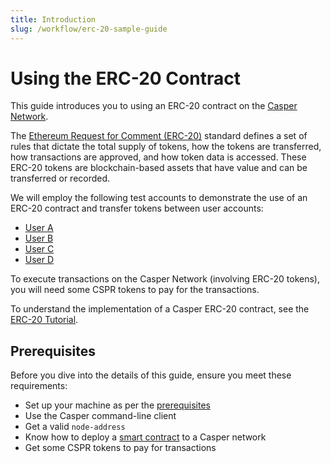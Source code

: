 ```yaml
---
title: Introduction
slug: /workflow/erc-20-sample-guide
---
```


# Using the ERC-20 Contract

This guide introduces you to using an ERC-20 contract on the [Casper Network](https://cspr.live/).

The [Ethereum Request for Comment (ERC-20)](https://eips.ethereum.org/EIPS/eip-20#specification) standard defines a set of rules that dictate the total supply of tokens, how the tokens are transferred, how transactions are approved, and how token data is accessed. These ERC-20 tokens are blockchain-based assets that have value and can be transferred or recorded.

We will employ the following test accounts to demonstrate the use of an ERC-20 contract and transfer tokens between user accounts:

-   [User A](https://integration.cspr.live/account/01f2dfc09a94ef7bce440f93a1bb6f17fdac0c913549927d452e7e91a376e9d20d)
-   [User B](https://integration.cspr.live/account/015d4e20b5f7f687be80aed6e20960898b02c7549cc49ddf583224ecd894eca375)
-   [User C](https://integration.cspr.live/account/0101fe69ae2012358e5ce8e8b39661d45d225251c4f19ebb7fc74b057637e65aa4)
-   [User D](https://integration.cspr.live/account/0171bd7bac58780ce950007de575a472bcb30457e7b68427a6ed466568d71db1d6)

To execute transactions on the Casper Network (involving ERC-20 tokens), you will need some CSPR tokens to pay for the transactions.

To understand the implementation of a Casper ERC-20 contract, see the [ERC-20 Tutorial](/erc20).

## Prerequisites

Before you dive into the details of this guide, ensure you meet these requirements:

-   Set up your machine as per the [prerequisites](/workflow/setup)
-   Use the Casper command-line client
-   Get a valid `node-address`
-   Know how to deploy a [smart contract](/dapp-dev-guide/deploying-contracts) to a Casper network
-   Get some CSPR tokens to pay for transactions
